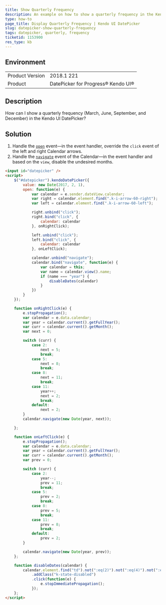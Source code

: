 ```yaml
---
title: Show Quarterly Frequency
description: An example on how to show a quarterly frequency in the Kendo UI DatePicker.
type: how-to
page_title: Display Quarterly Frequency | Kendo UI DatePicker
slug: datepicker-show-quarterly-frequency
tags: datepicker, quarterly, frequency
ticketid: 1153900
res_type: kb
---
```


## Environment

<table>
	<tr>
		<td>Product Version</td>
		<td>2018.1 221</td>
	</tr>
	<tr>
		<td>Product</td>
		<td>DatePicker for Progress® Kendo UI®</td>
	</tr>
</table>

## Description

How can I show a quarterly frequency (March, June, September, and December) in the Kendo UI DatePicker?

## Solution

1. Handle the [`open`](https://docs.telerik.com/kendo-ui/api/javascript/ui/datepicker/events/open) event&mdash;in the event handler, override the `click` event of the left and right Calendar arrows.
1. Handle the [`navigate`](https://docs.telerik.com/kendo-ui/api/javascript/ui/calendar/events/navigate) event of the Calendar&mdash;in the event handler and based on the `view`, disable the undesired months.

```html
<input id="datepicker" />
<script>
	$("#datepicker").kendoDatePicker({
		value: new Date(2017, 2, 1),
		open: function(e) {
			var calendar = e.sender.dateView.calendar;
			var right = calendar.element.find(".k-i-arrow-60-right");
			var left = calendar.element.find(".k-i-arrow-60-left");

			right.unbind("click");
			right.bind("click", {
				calendar: calendar
			}, onRightClick);

			left.unbind("click");
			left.bind("click", {
				calendar: calendar
			}, onLeftClick);

			calendar.unbind("navigate");
			calendar.bind("navigate", function(e) {
				var calendar = this;
				var name = calendar.view().name;
				if (name === "year") {
					disableDates(calendar)
				}
			})
		}
	});

	function onRightClick(e) {
		e.stopPropagation();
		var calendar = e.data.calendar;
		var year = calendar.current().getFullYear();
		var curr = calendar.current().getMonth();
		var next = 0;

		switch (curr) {
			case 2:
				next = 5;
				break;
			case 5:
				next = 8;
				break;
			case 8:
				next = 11;
				break;
			case 11:
				year++;
				next = 2;
				break;
			default:
				next = 2;
		}
		calendar.navigate(new Date(year, next));

	};

	function onLeftClick(e) {
		e.stopPropagation();
		var calendar = e.data.calendar;
		var year = calendar.current().getFullYear();
		var curr = calendar.current().getMonth();
		var prev = 0;

		switch (curr) {
			case 2:
				year--;
				prev = 11;
				break;
			case 5:
				prev = 2;
				break;
			case 8:
				prev = 5;
				break;
			case 11:
				prev = 8;
				break;
			default:
				prev = 2;
		}

		calendar.navigate(new Date(year, prev));
	};

	function disableDates(calendar) {
		calendar.element.find("td").not(":eq(2)").not(":eq(4)").not(":eq(6)").not(":eq(8)")
			.addClass("k-state-disabled")
			.click(function(e) {
				e.stopImmediatePropagation();
			});
	};
</script>
```
